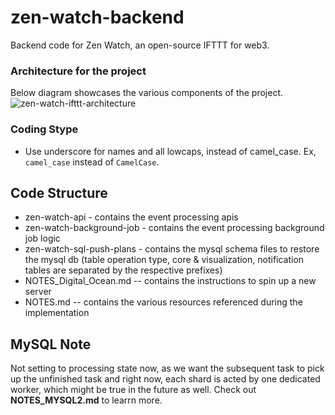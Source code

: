 # zen-watch-backend
Backend code for Zen Watch, an open-source IFTTT for web3.

### Architecture for the project
Below diagram showcases the various components of the project.
![zen-watch-ifttt-architecture](https://github.com/sgdheeban/zen-watch-backend/assets/2181361/d96b6d4e-3009-45f6-93fa-cd8b27d9978a)

### Coding Stype
- Use underscore for names and all lowcaps, instead of camel_case. Ex, `camel_case` instead of `CamelCase`.

## Code Structure

* zen-watch-api - contains the event processing apis
* zen-watch-background-job - contains the event processing background job logic
* zen-watch-sql-push-plans - contains the mysql schema files to restore the mysql db (table operation type, core & visualization, notification tables are separated by the respective prefixes)
* NOTES_Digital_Ocean.md -- contains the instructions to spin up a new server
* NOTES.md -- contains the various resources referenced during the implementation

## MySQL Note

Not setting to processing state now, as we want the subsequent task to pick up the unfinished task and right now, each shard is acted by one dedicated worker, which might be true in the future as well. Check out **NOTES_MYSQL2.md** to learrn more.
